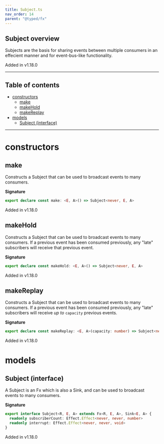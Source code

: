 ```yaml
---
title: Subject.ts
nav_order: 14
parent: "@typed/fx"
---
```


## Subject overview

Subjects are the basis for sharing events between multiple consumers in an effecient manner
and for event-bus-like functionality.

Added in v1.18.0

---

<h2 class="text-delta">Table of contents</h2>

- [constructors](#constructors)
  - [make](#make)
  - [makeHold](#makehold)
  - [makeReplay](#makereplay)
- [models](#models)
  - [Subject (interface)](#subject-interface)

---

# constructors

## make

Constructs a Subject that can be used to broadcast events to many consumers.

**Signature**

```ts
export declare const make: <E, A>() => Subject<never, E, A>
```

Added in v1.18.0

## makeHold

Constructs a Subject that can be used to broadcast events to many consumers.
If a previous event has been consumed previously, any "late" subscribers will
receive that previous event.

**Signature**

```ts
export declare const makeHold: <E, A>() => Subject<never, E, A>
```

Added in v1.18.0

## makeReplay

Constructs a Subject that can be used to broadcast events to many consumers.
If a previous event has been consumed previously, any "late" subscribers will
receive _up to_ `capacity` previous events.

**Signature**

```ts
export declare const makeReplay: <E, A>(capacity: number) => Subject<never, E, A>
```

Added in v1.18.0

# models

## Subject (interface)

A Subject is an Fx which is also a Sink, and can be used to
broadcast events to many consumers.

**Signature**

```ts
export interface Subject<R, E, A> extends Fx<R, E, A>, Sink<E, A> {
  readonly subscriberCount: Effect.Effect<never, never, number>
  readonly interrupt: Effect.Effect<never, never, void>
}
```

Added in v1.18.0
